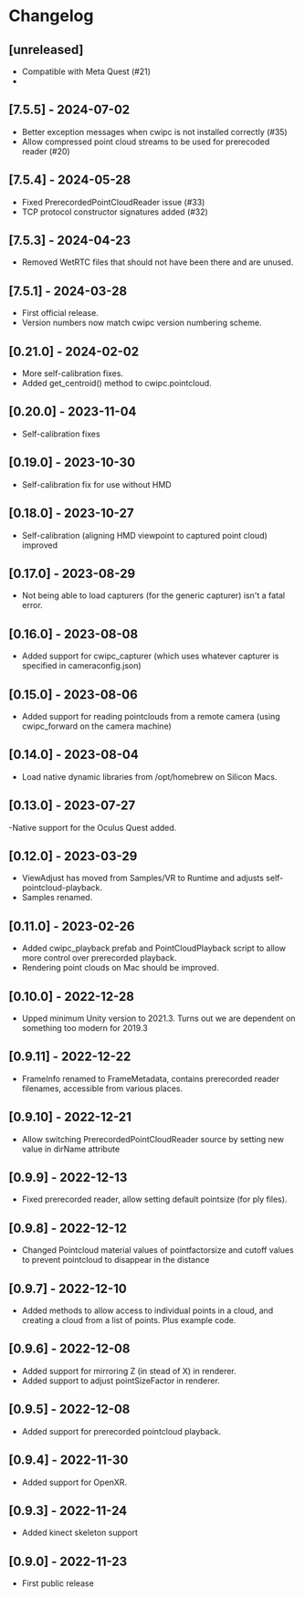 # Changelog

## [unreleased]

- Compatible with Meta Quest (#21)
- 
## [7.5.5] - 2024-07-02

- Better exception messages when cwipc is not installed correctly (#35)
- Allow compressed point cloud streams to be used for prerecoded reader (#20)

## [7.5.4] - 2024-05-28

- Fixed PrerecordedPointCloudReader issue (#33)
- TCP protocol constructor signatures added (#32)

## [7.5.3] - 2024-04-23

- Removed WetRTC files that should not have been there and are unused.

## [7.5.1] - 2024-03-28

- First official release.
- Version numbers now match cwipc version numbering scheme.

## [0.21.0] - 2024-02-02

- More self-calibration fixes.
- Added get_centroid() method to cwipc.pointcloud.

## [0.20.0] - 2023-11-04

- Self-calibration fixes

## [0.19.0] - 2023-10-30

- Self-calibration fix for use without HMD 

## [0.18.0] - 2023-10-27

- Self-calibration (aligning HMD viewpoint to captured point cloud) improved 

## [0.17.0] - 2023-08-29

- Not being able to load capturers (for the generic capturer) isn't a fatal error.

## [0.16.0] - 2023-08-08

- Added support for cwipc_capturer (which uses whatever capturer is specified in cameraconfig.json)

## [0.15.0] - 2023-08-06

- Added support for reading pointclouds from a remote camera (using cwipc_forward on the camera machine)

## [0.14.0] - 2023-08-04

- Load native dynamic libraries from /opt/homebrew on Silicon Macs.

## [0.13.0] - 2023-07-27

-Native support for the Oculus Quest added.


## [0.12.0] - 2023-03-29

- ViewAdjust has moved from Samples/VR to Runtime and adjusts self-pointcloud-playback.
- Samples renamed.

## [0.11.0] - 2023-02-26

- Added cwipc\_playback prefab and PointCloudPlayback script to allow more control over prerecorded playback.
- Rendering point clouds on Mac should be improved.

## [0.10.0] - 2022-12-28

- Upped minimum Unity version to 2021.3. Turns out we are dependent on something too modern for 2019.3

## [0.9.11] - 2022-12-22

- FrameInfo renamed to FrameMetadata, contains prerecorded reader filenames, accessible from various places.

## [0.9.10] - 2022-12-21

- Allow switching PrerecordedPointCloudReader source by setting new value in dirName attribute

## [0.9.9] - 2022-12-13

- Fixed prerecorded reader, allow setting default pointsize (for ply files).

## [0.9.8] - 2022-12-12

- Changed Pointcloud material values of pointfactorsize and cutoff values to prevent pointcloud to disappear in the distance

## [0.9.7] - 2022-12-10

- Added methods to allow access to individual points in a cloud, and creating a cloud from a list of points. Plus example code.

## [0.9.6] - 2022-12-08

- Added support for mirroring Z (in stead of X) in renderer.
- Added support to adjust pointSizeFactor in renderer.

## [0.9.5] - 2022-12-08

- Added support for prerecorded pointcloud playback.

## [0.9.4] - 2022-11-30

- Added support for OpenXR.

## [0.9.3] - 2022-11-24

- Added kinect skeleton support

## [0.9.0] - 2022-11-23

- First public release